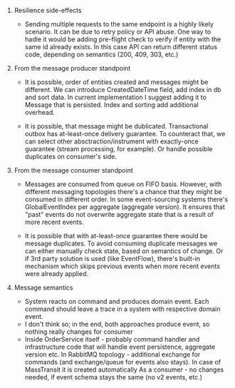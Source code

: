 1. Resilience side-effects
	- Sending multiple requests to the same endpoint is a highly likely scenario.
		It can be due to retry policy or API abuse. 
		One way to hadle it would be adding pre-flight check to verify if entity with the same id already exists.
		In this case API can return different status code, depending on semantics (200, 409, 303, etc.)

2. From the message producer standpoint
	- It is possible, order of entities created and messages might be different. We can introduce CreatedDateTime field, add index in db and sort data. 
		In current implementation I suggest adding it to Message that is persisted. 
		Index and sorting add additional overhead.
	
	- It is possible, that message might be dublicated. Transactional outbox has at-least-once delivery guarantee.
		To counteract that, we can select other absctraction/instrument with exactly-once guarantee (stream processing, for example).
		Or handle possible duplicates on consumer's side.
		
3. From the message consumer standpoint
	- Messages are consumed from queue on FIFO basis. 
		However, with different messaging topologies there's a chance that they might be consumed in different order.
		In some event-sourcing systems there's GlobalEventIndex per aggregate (aggregate version). 
		It ensures that "past" events do not overwrite aggregate state that is a result of more recent events.
		
	- It is possible that with at-least-once guarantee there would be message duplicates.
		To avoid consuming duplicate messages we can either manually check state, based on semantics of change.
		Or if 3rd party solution is used (like EventFlow), there's built-in mechanism which skips previous events when more recent events were already applied.

4. Message semantics
	- System reacts on command and produces domain event. Each command should leave a trace in a system with respective domain event.
	- I don't think so; in the end, both approaches produce event, so nothing really changes for consumer
	- Inside OrderService itself - probably command handler and infrastructure code that will handle event persistence, aggregate version etc.
		In RabbitMQ topology - additional exchange for commands (and exchange/queue for events also stays). In case of MassTransit it is created automatically
		As a consumer - no changes needed, if event schema stays the same (no v2 events, etc.)
		